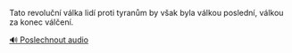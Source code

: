 
Tato revoluční válka lidí proti tyranům by však byla válkou poslední, válkou za konec válčení.

[🔊 Poslechnout audio](/data/7-paragraphs/audio/chapter_164/para_009-Tato-revolun-vlka-lid-proti-tyranm-by-vak-by.mp3)

